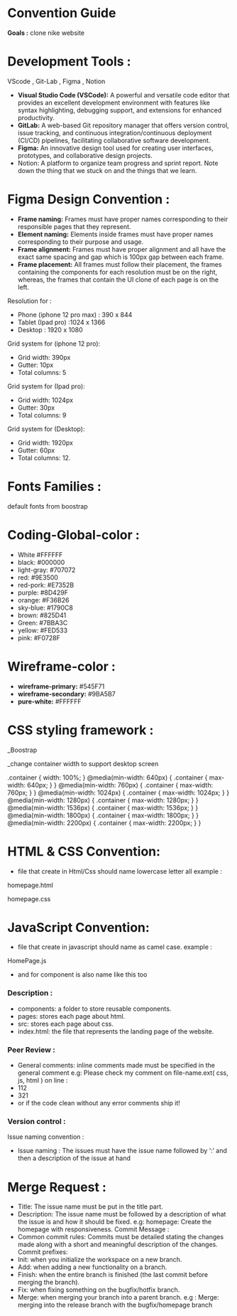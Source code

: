 # **Convention Guide**

**Goals :**   clone nike website

# **Development Tools :**

VScode , Git-Lab , Figma , Notion

- **Visual Studio Code (VSCode):** A powerful and versatile code editor that provides an excellent development environment with features like syntax highlighting, debugging support, and extensions for enhanced productivity.
- **GitLab:** A web-based Git repository manager that offers version control, issue tracking, and continuous integration/continuous deployment (CI/CD) pipelines, facilitating collaborative software development.
- **Figma:** An innovative design tool used for creating user interfaces, prototypes, and collaborative design projects.
- Notion: A platform to organize team progress and sprint report. Note down the thing that we stuck on and the things that we learn.

# Figma Design Convention :

- **Frame naming:** Frames must have proper names corresponding to their responsible pages that they represent.
- **Element naming:** Elements inside frames must have proper names corresponding to their purpose and usage.
- **Frame alignment:** Frames must have proper alignment and all have the exact same spacing and gap which is 100px gap between each frame.
- **Frame placement:** All frames must follow their placement, the frames containing the components for each resolution must be on the right, whereas, the frames that contain the UI clone of each page is on the left.

Resolution for :
- Phone (iphone 12 pro max) : 390 x 844
- Tablet (Ipad pro) :1024 x 1366
- Desktop : 1920 x 1080

Grid system for (iphone 12 pro): 
- Grid width: 390px
- Gutter: 10px
- Total columns: 5

Grid system for (Ipad pro): 
- Grid width: 1024px
- Gutter: 30px
- Total columns: 9

Grid system for (Desktop): 
- Grid width: 1920px
- Gutter: 60px
- Total columns: 12.

# Fonts Families :

default fonts from boostrap

# Coding-Global-color :

- White #FFFFFF
- black: #000000
- light-gray: #707072
- red: #9E3500
- red-pork: #E7352B
- purple: #8D429F
- orange: #F36B26
- sky-blue: #1790C8
- brown: #825D41
- Green: #7BBA3C
- yellow: #FED533
- pink: #F0728F

# Wireframe-color :

- **wireframe-primary:** #545F71
- **wireframe-secondary:** #9BA5B7
- **pure-white:** #FFFFFF

# CSS styling framework :

_Boostrap

_change container width to support desktop screen

.container {
    width: 100%;
}
@media(min-width: 640px) {
    .container {
        max-width: 640px;
    }
}
@media(min-width: 760px) {
    .container {
        max-width: 760px;
    }
}
@media(min-width: 1024px) {
    .container {
        max-width: 1024px;
    }
}
@media(min-width: 1280px) {
    .container {
        max-width: 1280px;
    }
}
@media(min-width: 1536px) {
    .container {
        max-width: 1536px;
    }
}
@media(min-width: 1800px) {
    .container {
        max-width: 1800px;
    }
}
@media(min-width: 2200px) {
    .container {
        max-width: 2200px;
    }
}

# HTML & CSS Convention:

- file that create in Html/Css should name lowercase letter all example :

homepage.html

homepage.css

# JavaScript  Convention:

- file that create in javascript should name as camel case. example :

HomePage.js 

- and for component is also name like this too

### Description :

- components:  a folder to store reusable components.
- pages: stores each page about html.
- src: stores each page about css.
- index.html: the file that represents the landing page of the website.

### Peer Review :

- General comments: inline comments made must be specified in the general comment 
e.g: Please check my comment on file-name.ext( css, js, html ) on line :
- 112
- 321
- or if the code clean without any error comments ship it!

### Version control :

Issue naming convention : 

- Issue naming : The issues must have the issue name followed by ‘:’ and then a description of the issue at hand

# Merge Request :

- Title: The issue name must be put in the title part.
- Description: The issue name must be followed by a description of what the issue is and how it should be fixed.  e.g: homepage: Create the homepage with responsiveness. 
Commit Message :
- Common commit rules: Commits must be detailed stating the changes made along with a short and meaningful description of the changes.
Commit prefixes:
- Init: when you initialize the workspace on a new branch.
- Add: when adding a new functionality on a branch.
- Finish: when the entire branch is finished (the last commit before merging the branch).
- Fix: when fixing something on the bugfix/hotfix branch.
- Merge: when merging your branch into a parent branch. e.g : Merge: merging into the release branch with the bugfix/homepage branch